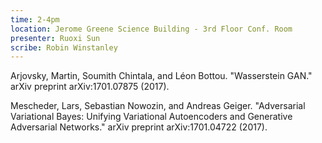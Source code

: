 ```yaml
---
time: 2-4pm
location: Jerome Greene Science Building - 3rd Floor Conf. Room
presenter: Ruoxi Sun
scribe: Robin Winstanley
---
```


Arjovsky, Martin, Soumith Chintala, and Léon Bottou. "Wasserstein GAN." arXiv preprint arXiv:1701.07875 (2017).

Mescheder, Lars, Sebastian Nowozin, and Andreas Geiger. "Adversarial Variational Bayes: Unifying Variational Autoencoders and Generative Adversarial Networks." arXiv preprint arXiv:1701.04722 (2017).

